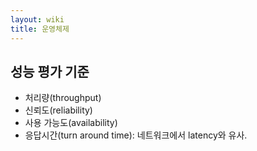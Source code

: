 ```yaml
---
layout: wiki 
title: 운영체제
---
```


<!-- TOC -->

<!-- /TOC -->

## 성능 평가 기준
- 처리량(throughput)
- 신뢰도(reliability)
- 사용 가능도(availability)
- 응답시간(turn around time): 네트워크에서 latency와 유사.
